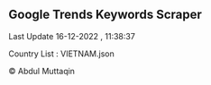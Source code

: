 

## Google Trends Keywords Scraper 
 
Last Update 16-12-2022 , 11:38:37

Country List :
VIETNAM.json



© Abdul Muttaqin 
